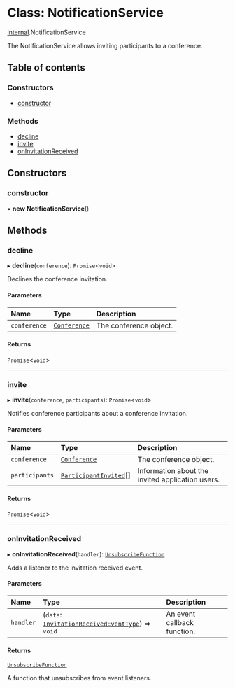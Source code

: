 # Class: NotificationService

[internal](../modules/internal.md).NotificationService

The NotificationService allows inviting participants to a conference.

## Table of contents

### Constructors

- [constructor](internal.NotificationService.md#constructor)

### Methods

- [decline](internal.NotificationService.md#decline)
- [invite](internal.NotificationService.md#invite)
- [onInvitationReceived](internal.NotificationService.md#oninvitationreceived)

## Constructors

### constructor

• **new NotificationService**()

## Methods

### decline

▸ **decline**(`conference`): `Promise`<`void`\>

Declines the conference invitation.

#### Parameters

| Name | Type | Description |
| :------ | :------ | :------ |
| `conference` | [`Conference`](../interfaces/internal.Conference.md) | The conference object. |

#### Returns

`Promise`<`void`\>

___

### invite

▸ **invite**(`conference`, `participants`): `Promise`<`void`\>

Notifies conference participants about a conference invitation.

#### Parameters

| Name | Type | Description |
| :------ | :------ | :------ |
| `conference` | [`Conference`](../interfaces/internal.Conference.md) | The conference object. |
| `participants` | [`ParticipantInvited`](../interfaces/internal.ParticipantInvited.md)[] | Information about the invited application users. |

#### Returns

`Promise`<`void`\>

___

### onInvitationReceived

▸ **onInvitationReceived**(`handler`): [`UnsubscribeFunction`](../modules/internal.md#unsubscribefunction)

Adds a listener to the invitation received event.

#### Parameters

| Name | Type | Description |
| :------ | :------ | :------ |
| `handler` | (`data`: [`InvitationReceivedEventType`](../interfaces/internal.InvitationReceivedEventType.md)) => `void` | An event callback function. |

#### Returns

[`UnsubscribeFunction`](../modules/internal.md#unsubscribefunction)

A function that unsubscribes from event listeners.
